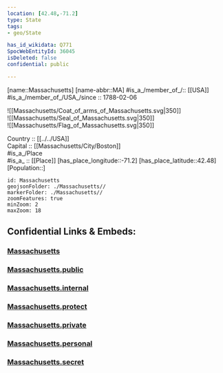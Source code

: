 ```yaml
---
location: [42.48,-71.2] 
type: State
tags:
- geo/State

has_id_wikidata: Q771 
SpocWebEntityId: 36045
isDeleted: false
confidential: public

---
```

[name::Massachusetts] 
[name-abbr::MA] 
#is_a_/member_of_/:: [[USA]]
#is_a_/member_of_/USA_/since :: 1788-02-06  

![[Massachusetts/Coat_of_arms_of_Massachusetts.svg|350]]  
![[Massachusetts/Seal_of_Massachusetts.svg|350]]  
![[Massachusetts/Flag_of_Massachusetts.svg|350]]  

Country :: [[../../USA]]  
Capital :: [[Massachusetts/City/Boston]]  
#is_a_/Place  
#is_a_ :: [[Place]] 
[has_place_longitude::-71.2] 
[has_place_latitude::42.48] 
[Population::] 



```leaflet
id: Massachusetts
geojsonFolder: ./Massachusetts//
markerFolder: ./Massachusetts//
zoomFeatures: true 
minZoom: 2 
maxZoom: 18
```


## Confidential Links & Embeds: 

### [Massachusetts](/_Standards/Earth/Continent/America~North/USA/USA~Eastern/Massachusetts.md) 

### [Massachusetts.public](/_public/Earth/Continent/America~North/USA/USA~Eastern/Massachusetts.public.md) 

### [Massachusetts.internal](/_internal/Earth/Continent/America~North/USA/USA~Eastern/Massachusetts.internal.md) 

### [Massachusetts.protect](/_protect/Earth/Continent/America~North/USA/USA~Eastern/Massachusetts.protect.md) 

### [Massachusetts.private](/_private/Earth/Continent/America~North/USA/USA~Eastern/Massachusetts.private.md) 

### [Massachusetts.personal](/_personal/Earth/Continent/America~North/USA/USA~Eastern/Massachusetts.personal.md) 

### [Massachusetts.secret](/_secret/Earth/Continent/America~North/USA/USA~Eastern/Massachusetts.secret.md)

